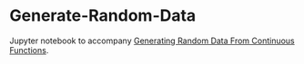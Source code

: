 # Generate-Random-Data

Jupyter notebook to accompany [Generating Random Data From Continuous Functions](https://medium.com/@christophertam8/generating-random-data-from-continuous-functions-f0d7e9a909df).
